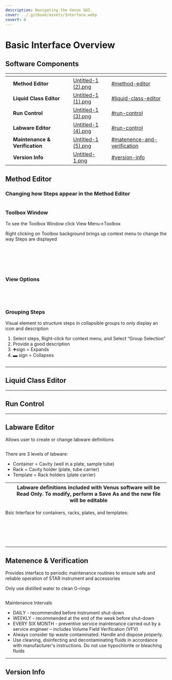 ```yaml
---
description: Navigating the Venus GUI.
cover: ../.gitbook/assets/Interface.webp
coverY: 0
---
```


# Basic Interface Overview

## Software Components

<table data-view="cards"><thead><tr><th></th><th></th><th></th><th data-hidden data-card-cover data-type="files"></th><th data-hidden data-card-target data-type="content-ref"></th></tr></thead><tbody><tr><td></td><td><strong>Method Editor</strong></td><td></td><td><a href="../.gitbook/assets/Untitled-1 (2).png">Untitled-1 (2).png</a></td><td><a href="basic-interface-overview.md#method-editor">#method-editor</a></td></tr><tr><td></td><td><strong>Liquid Class Editor</strong></td><td></td><td><a href="../.gitbook/assets/Untitled-1 (1).png">Untitled-1 (1).png</a></td><td><a href="basic-interface-overview.md#liquid-class-editor">#liquid-class-editor</a></td></tr><tr><td></td><td><strong>Run Control</strong></td><td></td><td><a href="../.gitbook/assets/Untitled-1 (3).png">Untitled-1 (3).png</a></td><td><a href="basic-interface-overview.md#run-control">#run-control</a></td></tr><tr><td></td><td><strong>Labware Editor</strong></td><td></td><td><a href="../.gitbook/assets/Untitled-1 (4).png">Untitled-1 (4).png</a></td><td><a href="basic-interface-overview.md#run-control">#run-control</a></td></tr><tr><td></td><td><strong>Maintenance &#x26; Verification</strong></td><td></td><td><a href="../.gitbook/assets/Untitled-1 (5).png">Untitled-1 (5).png</a></td><td><a href="basic-interface-overview.md#matenence-and-verification">#matenence-and-verification</a></td></tr><tr><td></td><td><strong>Version Info</strong></td><td></td><td><a href="../.gitbook/assets/Untitled-1.png">Untitled-1.png</a></td><td><a href="basic-interface-overview.md#version-info">#version-info</a></td></tr></tbody></table>

## Method Editor

### Changing how Steps appear in the Method Editor

<figure><img src="../.gitbook/assets/image (1) (1) (1) (1) (1) (1).png" alt=""><figcaption></figcaption></figure>

### Toolbox Window

To see the Toolbox Window click View Menu->Toolbox

Right clicking on Toolbox background brings up context menu to change the way Steps are displayed

<div>

<figure><img src="../.gitbook/assets/image (2) (1) (1) (1) (1) (1).png" alt=""><figcaption></figcaption></figure>

 

<figure><img src="../.gitbook/assets/image (3) (1) (1) (1) (1).png" alt=""><figcaption></figcaption></figure>

</div>

<div>

<figure><img src="../.gitbook/assets/image (5) (1) (1) (1).png" alt=""><figcaption></figcaption></figure>

 

<figure><img src="../.gitbook/assets/image (4) (1) (1) (1).png" alt=""><figcaption></figcaption></figure>

</div>





<div>

<figure><img src="../.gitbook/assets/image (6) (1) (1) (1).png" alt=""><figcaption></figcaption></figure>

 

<figure><img src="../.gitbook/assets/image (7) (1) (1) (1).png" alt=""><figcaption></figcaption></figure>

</div>

### View Options

<figure><img src="../.gitbook/assets/image (8) (1) (1) (1).png" alt=""><figcaption></figcaption></figure>

<div>

<figure><img src="../.gitbook/assets/image (10) (1) (1) (1).png" alt=""><figcaption></figcaption></figure>

 

<figure><img src="../.gitbook/assets/image (11) (1) (1) (1).png" alt=""><figcaption></figcaption></figure>

</div>

<figure><img src="../.gitbook/assets/image (12) (1) (1) (1).png" alt=""><figcaption></figcaption></figure>

### Grouping Steps

Visual element to structure steps in collapsible groups to only display an icon and description

1. Select steps, Right-click for context menu, and Select “Group Selection”
2. Provide a good description
3. ➕sign = Expands
4. &#x20;▬  sign = Collapses

<figure><img src="../.gitbook/assets/image (14) (1) (1) (1).png" alt=""><figcaption></figcaption></figure>



***

## Liquid Class Editor



***

## Run Control



***

## Labware Editor

Allows user to create or change labware definitions

<figure><img src="../.gitbook/assets/image (270).png" alt=""><figcaption></figcaption></figure>

There are 3 levels of labware:

* Container = Cavity (well in a plate, sample tube)&#x20;
* Rack = Cavity holder (plate, tube carrier)&#x20;
* Template = Rack holders (plate carrier)

| <img src="../.gitbook/assets/image (272).png" alt="" data-size="original"> | Labware definitions included with Venus software will be Read Only. To modify, perform a Save As and the new file will be editable  |
| -------------------------------------------------------------------------- | ----------------------------------------------------------------------------------------------------------------------------------- |

Bsic Interface for containers, racks, plates, and templates:

<div>

<figure><img src="../.gitbook/assets/image (273).png" alt=""><figcaption></figcaption></figure>

 

<figure><img src="../.gitbook/assets/image (274).png" alt=""><figcaption></figcaption></figure>

 

<figure><img src="../.gitbook/assets/image (277).png" alt=""><figcaption></figcaption></figure>

</div>

<div>

<figure><img src="../.gitbook/assets/image (276).png" alt=""><figcaption></figcaption></figure>

 

<figure><img src="../.gitbook/assets/image (27) (1) (1).png" alt=""><figcaption></figcaption></figure>

 

<figure><img src="../.gitbook/assets/image (275).png" alt=""><figcaption></figcaption></figure>

</div>



***

## Matenence & Verification

Provides interface to periodic maintenance routines to ensure safe and reliable operation of STAR instrument and accessories

Only use distilled water to clean O-rings

<figure><img src="../.gitbook/assets/image (2) (1) (1) (1) (1).png" alt=""><figcaption></figcaption></figure>

Maintenance Intervals&#x20;

* DAILY - recommended before instrument shut-down
* WEEKLY - recommended at the end of the week before shut-down
* EVERY SIX MONTH - preventive service maintenance carried out by a service engineer – includes Volume Field Verification (VFV)
* Always consider tip waste contaminated. Handle and dispose properly.
* Use cleaning, disinfecting and decontaminating fluids in accordance with manufacturer's instructions. Do not use hypochlorite or bleaching fluids

***

## Version Info

